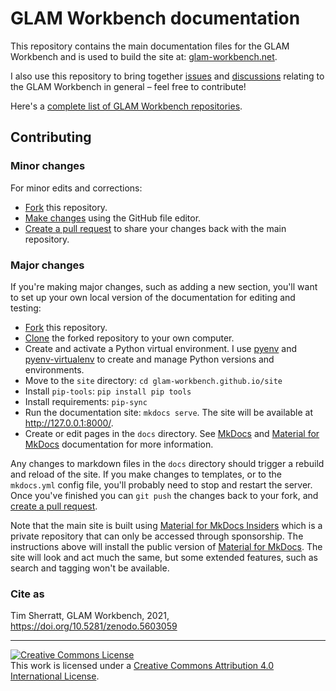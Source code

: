 # GLAM Workbench documentation

This repository contains the main documentation files for the GLAM Workbench and is used to build the site at: [glam-workbench.net](https://glam-workbench.net/).

I also use this repository to bring together [issues](https://github.com/GLAM-Workbench/glam-workbench.github.io/issues) and [discussions](https://github.com/GLAM-Workbench/glam-workbench.github.io/discussions) relating to the GLAM Workbench in general – feel free to contribute!

Here's a [complete list of GLAM Workbench repositories](https://github.com/GLAM-Workbench).

## Contributing

### Minor changes

For minor edits and corrections:

* [Fork](https://docs.github.com/en/get-started/quickstart/fork-a-repo) this repository.
* [Make changes](https://docs.github.com/en/repositories/working-with-files/managing-files/editing-files) using the GitHub file editor.
* [Create a pull request](https://docs.github.com/en/pull-requests/collaborating-with-pull-requests/proposing-changes-to-your-work-with-pull-requests/creating-a-pull-request-from-a-fork) to share your changes back with the main repository.

### Major changes

If you're making major changes, such as adding a new section, you'll want to set up your own local version of the documentation for editing and testing:

* [Fork](https://docs.github.com/en/get-started/quickstart/fork-a-repo) this repository.
* [Clone](https://docs.github.com/en/repositories/creating-and-managing-repositories/cloning-a-repository) the forked repository to your own computer.
* Create and activate a Python virtual environment. I use [pyenv](https://github.com/pyenv/pyenv) and [pyenv-virtualenv](https://github.com/pyenv/pyenv-virtualenv) to create and manage Python versions and environments.
* Move to the `site` directory: `cd glam-workbench.github.io/site`
* Install `pip-tools`: `pip install pip tools`
* Install requirements: `pip-sync`
* Run the documentation site: `mkdocs serve`. The site will be available at http://127.0.0.1:8000/.
* Create or edit pages in the `docs` directory. See [MkDocs](https://www.mkdocs.org/) and [Material for MkDocs](https://squidfunk.github.io/mkdocs-material/) documentation for more information.

Any changes to markdown files in the `docs` directory should trigger a rebuild and reload of the site. If you make changes to templates, or to the `mkdocs.yml` config file, you'll probably need to stop and restart the server. Once you've finished you can `git push` the changes back to your fork, and [create a pull request](https://docs.github.com/en/pull-requests/collaborating-with-pull-requests/proposing-changes-to-your-work-with-pull-requests/creating-a-pull-request-from-a-fork).

Note that the main site is built using [Material for MkDocs Insiders](https://squidfunk.github.io/mkdocs-material/insiders/) which is a private repository that can only be accessed through sponsorship. The instructions above will install the public version of [Material for MkDocs](https://github.com/squidfunk/mkdocs-material). The site will look and act much the same, but some extended features, such as search and tagging won't be available.

### Cite as

Tim Sherratt, GLAM Workbench, 2021, https://doi.org/10.5281/zenodo.5603059

---
<a rel="license" href="http://creativecommons.org/licenses/by/4.0/"><img alt="Creative Commons License" style="border-width:0" src="https://i.creativecommons.org/l/by/4.0/88x31.png" /></a><br />This work is licensed under a <a rel="license" href="http://creativecommons.org/licenses/by/4.0/">Creative Commons Attribution 4.0 International License</a>.

